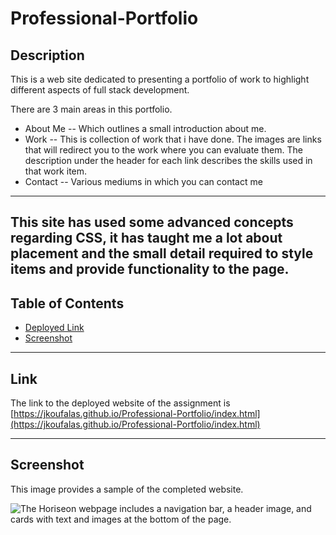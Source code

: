 # Professional-Portfolio

## Description

This is a web site dedicated to presenting a portfolio of work to highlight different aspects of full stack development.

There are 3 main areas in this portfolio.
- About Me
-- Which outlines a small introduction about me.
- Work
-- This is collection of work that i have done. The images are links that will redirect you to the work where you can evaluate them.
The description under the header for each link describes the skills used in that work item.
- Contact
-- Various mediums in which you can contact me
---
This site has used some advanced concepts regarding CSS, it has taught me a lot about placement and the small detail required to style items and provide functionality to the page.
---
## Table of Contents

- [Deployed Link](#Link)
- [Screenshot](#Screenshot)
---
## Link

The link to the deployed website of the assignment is <br>
[https://jkoufalas.github.io/Professional-Portfolio/index.html](https://jkoufalas.github.io/Professional-Portfolio/index.html)

---
## Screenshot

This image provides a sample of the completed website.

![The Horiseon webpage includes a navigation bar, a header image, and cards with text and images at the bottom of the page.](./assets/screenshot/Horiseon-Screenshot.png)
